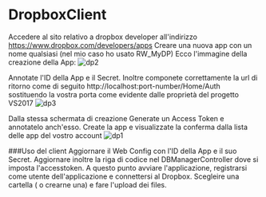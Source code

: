 # DropboxClient
Accedere al sito relativo a dropbox developer all'indirizzo https://www.dropbox.com/developers/apps
Creare una nuova app con un nome qualsiasi (nel mio caso ho usato RW_MyDP) Ecco l'immagine della creazione della App:
![dp2](https://user-images.githubusercontent.com/8326495/43132362-d33254d2-8f3b-11e8-909c-cfbabb36f458.png)

Annotate l'ID della App e il Secret. Inoltre componete correttamente la url di ritorno come di seguito
http://localhost:port-number/Home/Auth sostituendo la vostra porta come evidente dalle proprietà del progetto VS2017
![dp3](https://user-images.githubusercontent.com/8326495/43132518-5dccc6ea-8f3c-11e8-93e7-917192fb364f.png)

Dalla stessa schermata di creazione Generate un Access Token e annotatelo anch'esso.
Create la app e visualizzate la conferma dalla lista delle app del vostro account 
![dp1](https://user-images.githubusercontent.com/8326495/43132019-ccb71bb6-8f3a-11e8-80cf-cfaffeeb7bdc.png)

###Uso del client
Aggiornare il Web Config con l'ID della App e il suo Secret. Aggiornare inoltre la riga di codice nel DBManagerController dove si imposta l'accesstoken.
A questo punto avviare l'applicazione, registrarsi come utente dell'applicazione e connettersi al Dropbox. 
Scegleire una cartella ( o crearne una) e fare l'upload dei files.
